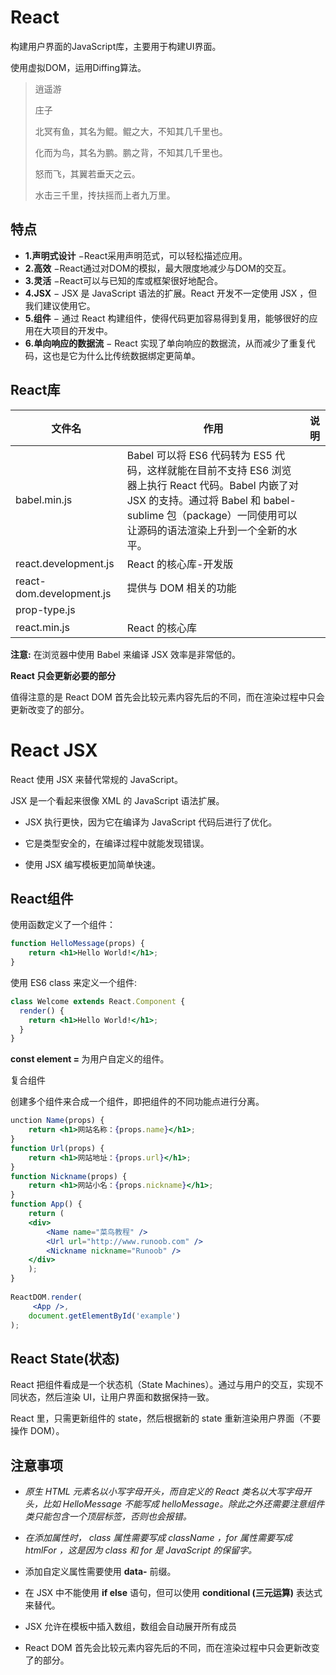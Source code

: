 # React

构建用户界面的JavaScript库，主要用于构建UI界面。

使用虚拟DOM，运用Diffing算法。



>逍遥游
>
>庄子
>
>北冥有鱼，其名为鲲。鲲之大，不知其几千里也。
>
>化而为鸟，其名为鹏。鹏之背，不知其几千里也。
>
>怒而飞，其翼若垂天之云。
>
>水击三千里，抟扶摇而上者九万里。



## 特点

- **1.声明式设计** −React采用声明范式，可以轻松描述应用。
- **2.高效** −React通过对DOM的模拟，最大限度地减少与DOM的交互。
- **3.灵活** −React可以与已知的库或框架很好地配合。
- **4.JSX** − JSX 是 JavaScript 语法的扩展。React 开发不一定使用 JSX ，但我们建议使用它。
- **5.组件** − 通过 React 构建组件，使得代码更加容易得到复用，能够很好的应用在大项目的开发中。
- **6.单向响应的数据流** − React 实现了单向响应的数据流，从而减少了重复代码，这也是它为什么比传统数据绑定更简单。



## React库

| 文件名                   | 作用                                                         | 说明 |
| ------------------------ | ------------------------------------------------------------ | ---- |
| babel.min.js             | Babel 可以将 ES6 代码转为 ES5 代码，这样就能在目前不支持 ES6 浏览器上执行 React 代码。Babel 内嵌了对 JSX 的支持。通过将 Babel 和 babel-sublime 包（package）一同使用可以让源码的语法渲染上升到一个全新的水平。 |      |
| react.development.js     | React 的核心库-开发版                                        |      |
| react-dom.development.js | 提供与 DOM 相关的功能                                        |      |
| prop-type.js             |                                                              |      |
| react.min.js             | React 的核心库                                               |      |

**注意:** 在浏览器中使用 Babel 来编译 JSX 效率是非常低的。



**React 只会更新必要的部分**

值得注意的是 React DOM 首先会比较元素内容先后的不同，而在渲染过程中只会更新改变了的部分。



# React JSX

React 使用 JSX 来替代常规的 JavaScript。

JSX 是一个看起来很像 XML 的 JavaScript 语法扩展。

- JSX 执行更快，因为它在编译为 JavaScript 代码后进行了优化。

- 它是类型安全的，在编译过程中就能发现错误。

- 使用 JSX 编写模板更加简单快速。

  

## React组件

使用函数定义了一个组件：

```jsx
function HelloMessage(props) {
    return <h1>Hello World!</h1>;
}
```

使用 ES6 class 来定义一个组件:

```jsx
class Welcome extends React.Component {
  render() {
    return <h1>Hello World!</h1>;
  }
}
```

**const element = <HelloMessage />** 为用户自定义的组件。



复合组件

创建多个组件来合成一个组件，即把组件的不同功能点进行分离。

```jsx
unction Name(props) {
    return <h1>网站名称：{props.name}</h1>;
}
function Url(props) {
    return <h1>网站地址：{props.url}</h1>;
}
function Nickname(props) {
    return <h1>网站小名：{props.nickname}</h1>;
}
function App() {
    return (
    <div>
        <Name name="菜鸟教程" />
        <Url url="http://www.runoob.com" />
        <Nickname nickname="Runoob" />
    </div>
    );
}
 
ReactDOM.render(
     <App />,
    document.getElementById('example')
);
```



## React State(状态)

React 把组件看成是一个状态机（State Machines）。通过与用户的交互，实现不同状态，然后渲染 UI，让用户界面和数据保持一致。

React 里，只需更新组件的 state，然后根据新的 state 重新渲染用户界面（不要操作 DOM）。



## 注意事项

- *原生 HTML 元素名以小写字母开头，而自定义的 React 类名以大写字母开头，比如 HelloMessage 不能写成 helloMessage。除此之外还需要注意组件类只能包含一个顶层标签，否则也会报错。*
- *在添加属性时， class 属性需要写成 className ，for 属性需要写成 htmlFor ，这是因为 class 和 for 是 JavaScript 的保留字。*

- 添加自定义属性需要使用 **data-** 前缀。
- 在 JSX 中不能使用 **if else** 语句，但可以使用 **conditional (三元运算)** 表达式来替代。
- JSX 允许在模板中插入数组，数组会自动展开所有成员
-  React DOM 首先会比较元素内容先后的不同，而在渲染过程中只会更新改变了的部分。